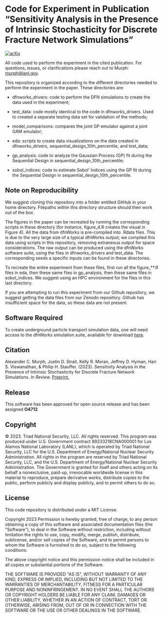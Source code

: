 Code for Experiment in Publication “Sensitivity Analysis in the Presence of Intrinsic Stochasticity for Discrete Fracture Network Simulations”
========
[![arXiv](https://img.shields.io/badge/arXiv-2312.04722-GREEN.svg)](https://arxiv.org/abs/2312.04722)

All code used to perform the experiment in the cited publication.  For questions, issues, or clarifications please reach out to Murph: <murph@lanl.gov>.

This repository is organized according to the different directories needed to perform the experiment in the paper.  These directories are:

* dfnworks_drivers: code to perform the DFN simulations to create the data used in the experiment;

* test_data: code mostly identical to the code in dfnworks_drivers.  Used to created a separate testing data set for validation of the methods;

* model_comparisons: compares the joint GP emulator against a joint GAM emulator;

* eda: scripts to create data visualizations on the data created in dfnworks_drivers, sequential_design_10th_percentile, and test_data;

* gp_analysis: code to analyze the Gaussian Process (GP) fit during the Sequential Design in sequential_design_10th_percentile;

* sobol_indices: code to estimate Sobol’ Indices using the GP fit during the Sequential Design in sequential_design_10th_percentile.

## Note on Reproducibility

We suggest cloning this repository into a folder entitled GitHub in your home directory.  Filepaths within this directory structure should then work out of the box.

The figures in the paper can be recreated by running the corresponding scripts in these directory (for instance, figure_4.R creates the visual in Figure 4).  All the data from dfnWorks is pre-compiled into .Rdata files.  This is due to the very large size of a typical dfnWorks output; we compiled this data using scripts in this repository, removing extraneous output for space considerations.  The raw output can be produced using the dfnWorks software suite, using the files in dfnworks_drivers and test_data.  The corresponding seeds a specific inputs can be found in these directories.

To recreate the entire experiment from these files, first run all the figure_**.R files in eda, then these same files in gp_analysis, then these same files in sobol_indices.  We suggest using an HPC environment for the files in this last directory.

If you are attempting to run this experiment from our Github repository, we suggest getting the data files from our Zenodo repository.  Github has insufficient space for the data, so these data are not present.


## Software Required
To create underground particle transport simulation data, one will need access to the dfnWorks simulation suite, available for download [here](https://dfnworks.lanl.gov/).

## Citation
Alexander C. Murph, Justin D. Strait, Kelly R. Moran, Jeffrey D. Hyman, Hari S. Viswanathan, & Philip H. Stauffer. (2023). Sensitivity Analysis in the Presence of Intrinsic Stochasticity for Discrete Fracture Network Simulations.  _In Review._ [Preprint.](https://arxiv.org/abs/2312.04722)

## Release

This software has been approved for open source release and has been assigned **O4712** 

## Copyright

© 2023. Triad National Security, LLC. All rights reserved.
This program was produced under U.S. Government contract 89233218CNA000001 for Los Alamos National Laboratory (LANL), which is operated by Triad National Security, LLC for the U.S. Department of Energy/National Nuclear Security Administration. All rights in the program are reserved by Triad National Security, LLC, and the U.S. Department of Energy/National Nuclear Security Administration. The Government is granted for itself and others acting on its behalf a nonexclusive, paid-up, irrevocable worldwide license in this material to reproduce, prepare derivative works, distribute copies to the public, perform publicly and display publicly, and to permit others to do so.

## License

This code repository is distributed under a MIT License:

Copyright 2023
Permission is hereby granted, free of charge, to any person obtaining a copy of this software and associated documentation files (the "Software"), to deal in the Software without restriction, including without limitation the rights to use, copy, modify, merge, publish, distribute, sublicense, and/or sell copies of the Software, and to permit persons to whom the Software is furnished to do so, subject to the following conditions:

The above copyright notice and this permission notice shall be included in all copies or substantial portions of the Software.

 THE SOFTWARE IS PROVIDED "AS IS", WITHOUT WARRANTY OF ANY KIND, EXPRESS OR IMPLIED, INCLUDING BUT NOT LIMITED TO THE WARRANTIES OF MERCHANTABILITY, FITNESS FOR A PARTICULAR PURPOSE AND NONINFRINGEMENT. IN NO EVENT SHALL THE AUTHORS OR COPYRIGHT HOLDERS BE LIABLE FOR ANY CLAIM, DAMAGES OR OTHER LIABILITY, WHETHER IN AN ACTION OF CONTRACT, TORT OR OTHERWISE, ARISING FROM, OUT OF OR IN CONNECTION WITH THE SOFTWARE OR THE USE OR OTHER DEALINGS IN THE SOFTWARE.

